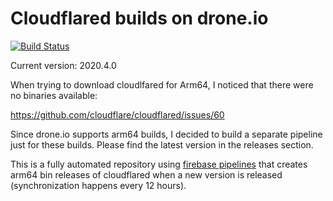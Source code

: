 # Cloudflared builds on drone.io

[![Build Status](https://cloud.drone.io/api/badges/danacr/drone-cloudflared/status.svg)](https://cloud.drone.io/danacr/drone-cloudflared)

Current version: 2020.4.0

When trying to download cloudlfared for Arm64, I noticed that there were no binaries available:

https://github.com/cloudflare/cloudflared/issues/60

Since drone.io supports arm64 builds, I decided to build a separate pipeline just for these builds. Please find the latest version in the releases section.

This is a fully automated repository using [firebase pipelines](https://github.com/danacr/firebase-pipelines) that creates arm64 bin releases of cloudflared when a new version is released (synchronization happens every 12 hours).
